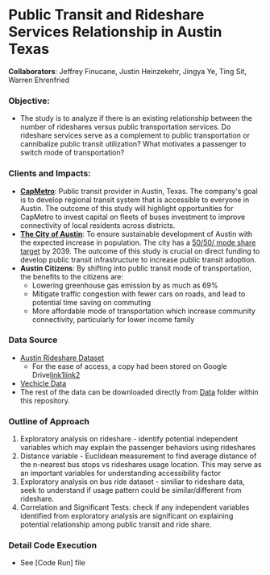# Public Transit and Rideshare Services Relationship in Austin Texas
 
**Collaborators**: Jeffrey Finucane, Justin Heinzekehr, Jingya Ye, Ting Sit, Warren Ehrenfried
 
 ### Objective:
 
- The study is to analyze if there is an existing relationship between the number of rideshares versus public transportation services. Do rideshare services serve as a complement to public transportation or cannibalize public transit utilization? What motivates a passenger to switch mode of transportation?

### Clients and Impacts:

- [**CapMetro**](https://capmetro.org/): Public transit provider in Austin, Texas. The company's goal is to develop regional transit system that is accessible to everyone in Austin. The outcome of this study will highlight opportunities for CapMetro to invest capital on fleets of buses investment to improve connectivity of local residents across districts.
- [**The City of Austin**](https://www.austintexas.gov/): To ensure sustainable development of Austin with the expected increase in population. The city has a [50/50/ mode share target](https://data.austintexas.gov/stories/s/M-A-1-Percent-split-of-modes-based-on-commute-to-w/hm3r-8jfy/) by 2039. The outcome of this study is crucial on direct funding to develop public transit infrastructure to increase public transit adoption.
- **Austin Citizens**: By shifting into public transit mode of transportation, the benefits to the citizens are:
    - Lowering greenhouse gas emission by as much as 69%
    - Mitigate traffic congestion with fewer cars on roads, and lead to potential time saving on commuting
    - More affordable mode of transportation which increase community connectivity, particularly for lower income family
    
### Data Source

- [Austin Rideshare Dataset](https://data.world/andytryba/rideaustin)
    - For the ease of access, a copy had been stored on Google Drive[link1](https://drive.google.com/file/d/1So7yjkI9CH5lsOSpNEBhnbv1dQ9Y9wyn/view?usp=sharing)[link2](https://drive.google.com/file/d/1ZBCS-ZanrbCJDVKR1r4uJJP4DwThBwt_/view?usp=sharing)
- [Vechicle Data](https://drive.google.com/file/d/1muf-yYBPGps-2Wtx2v2qN_XtecUi6VgL/view?usp=sharing)
- The rest of the data can be downloaded directly from [Data](https://github.com/tingmsit/public_transit/tree/main/Data) folder within this repository.

### Outline of Approach

1. Exploratory analysis on rideshare - identify potential independent variables which may explain the passenger behaviors using rideshares
2. Distance variable - Euclidean measurement to find average distance of the n-nearest bus stops vs rideshares usage location. This may serve as an important variables for understanding accessibility factor
3. Exploratory analysis on bus ride dataset - similiar to rideshare data, seek to understand if usage pattern could be similar/different from rideshare.
4. Correlation and Significant Tests: check if any independent variables identified from exploratory analysis are significant on explaining potential relationship among public transit and ride share.

### Detail Code Execution
- See [Code Run] file


